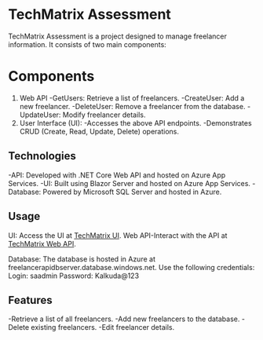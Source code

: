 # TechMatrix Assessment

TechMatrix Assessment is a project designed to manage freelancer information. It consists of two main components:

# Components

1) Web API 
    -GetUsers: Retrieve a list of freelancers.
    -CreateUser: Add a new freelancer.
    -DeleteUser: Remove a freelancer from the database.
    -UpdateUser: Modify freelancer details.
2) User Interface (UI):
    -Accesses the above API endpoints.
    -Demonstrates CRUD (Create, Read, Update, Delete) operations.

## Technologies

-API: Developed with .NET Core Web API and hosted on Azure App Services.
-UI: Built using Blazor Server and hosted on Azure App Services.
-Database: Powered by Microsoft SQL Server and hosted in Azure.

## Usage

UI: Access the UI at [TechMatrix UI](https://techmatrixui.azurewebsites.net/).
Web API-Interact with the API at [TechMatrix Web API](https://techmetrixapi.azurewebsites.net/api/user/getusers).

Database: The database is hosted in Azure at freelancerapidbserver.database.windows.net. 
Use the following credentials:
Login: saadmin
Password: Kalkuda@123

## Features

-Retrieve a list of all freelancers.
-Add new freelancers to the database.
-Delete existing freelancers.
-Edit freelancer details.




